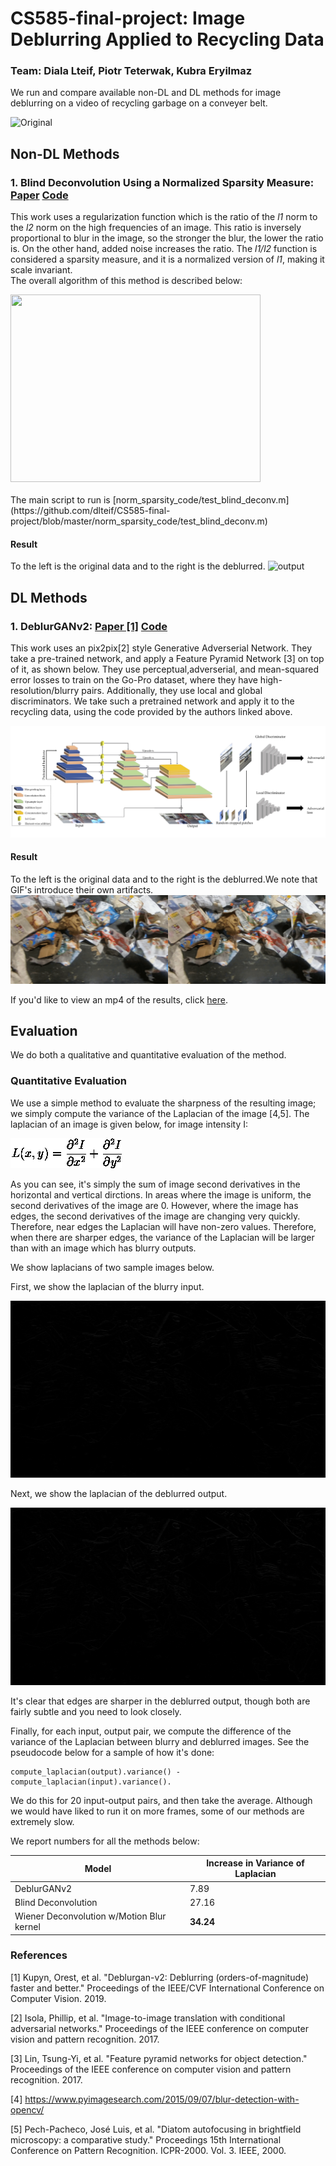 # CS585-final-project: Image Deblurring Applied to Recycling Data
### Team: Diala Lteif, Piotr Teterwak, Kubra Eryilmaz

We run and compare available non-DL and DL methods for image deblurring on a video of recycling garbage on a conveyer belt.

![Original](https://github.com/dlteif/CS585-final-project/blob/master/data/original.gif)

## Non-DL Methods
### 1. Blind Deconvolution Using a Normalized Sparsity Measure: [Paper](https://dilipkay.files.wordpress.com/2019/04/priors_cvpr11.pdf) [Code](https://www.dropbox.com/s/wy0yr9zfix3o9xi/norm_sparsity_code.zip?dl=0)
This work uses a regularization function which is the ratio of the <i>l1</i> norm to the <i>l2</i> norm on the high frequencies of an image.
This ratio is inversely proportional to blur in the image, so the stronger the blur, the lower the ratio is. On the other hand, added noise increases the ratio. The <i>l1/l2</i> function is considered a sparsity measure, and it is a normalized version of <i>l1</i>, making it scale invariant. <br/>
The overall algorithm of this method is described below:
<div style="width:800px; margin:0 auto;">
<img src="https://user-images.githubusercontent.com/57039745/115951501-0d0b2b80-a4af-11eb-9bb5-948ad7a74e93.png" width="400" height="300" />
</div>
<br/>
The main script to run is [norm_sparsity_code/test_blind_deconv.m](https://github.com/dlteif/CS585-final-project/blob/master/norm_sparsity_code/test_blind_deconv.m)

#### Result
To the left is the original data and to the right is the deblurred.
![output](https://github.com/dlteif/CS585-final-project/blob/master/data/ms_blind_deconv.gif)


## DL Methods
### 1. DeblurGANv2: [Paper [1]](https://arxiv.org/abs/1908.03826) [Code](https://github.com/VITA-Group/DeblurGANv2)

This work uses an pix2pix[2] style Generative Adverserial Network. They take a pre-trained network, and apply a Feature Pyramid Network [3] on top of it, as shown below. They use  perceptual,adverserial, and mean-squared error losses to train on the Go-Pro dataset, where they have high-resolution/blurry pairs. Additionally, they use local and global discriminators. We take such a pretrained network and apply it to the recycling data, using the code provided by the authors linked above.  

![](./doc_images/pipeline.jpg)

#### Result
To the left is the original data and to the right is the deblurred.We note that GIF's introduce their own artifacts. 
![output](./deblur_gan/results/recycle_deblur.gif)

If you'd like to view an mp4 of the results, click [here](https://github.com/dlteif/CS585-final-project/blob/master/deblur_gan/results/recycle_deblur.mp4?raw=true). 


## Evaluation

We do both a qualitative and quantitative evaluation of the method. 

### Quantitative Evaluation

We use a simple method to evaluate the sharpness of the resulting image; we simply compute the variance of the Laplacian of the image [4,5]. The laplacian of an image is given below, for image intensity I:

![](./doc_images/eqnlog1.gif)

As you can see, it's simply the sum of image second derivatives in the horizontal and vertical dirctions. In areas where the image is uniform, the second derivatives of the image are 0. However, where the image has edges, the second derivatives of the image are changing very quickly. Therefore, near edges the Laplacian will have non-zero values. Therefore, when there are sharper edges, the variance of the Laplacian will be larger than with an image which has blurry outputs. 

We show laplacians of two sample images below. 

First, we show the laplacian of the blurry input.

<img src="./doc_images/gt_laplacian.png" >

Next, we show the laplacian of the deblurred output.

<img src="./doc_images/db_laplacian.png">

It's clear that edges are sharper in the deblurred output, though both are fairly subtle and you need to look closely.

Finally, for each input, output pair, we compute the difference of the variance of the Laplacian between blurry and deblurred images. See the pseudocode below for a sample of how it's done:

``` 
compute_laplacian(output).variance() - compute_laplacian(input).variance().
```

We do this for 20 input-output pairs, and then take the average. Although we would have liked to run it on more frames, some of our methods are extremely slow. 

We report numbers for all the methods below:

| Model       | Increase in Variance of Laplacian |
| ----------- | ----------- |
| DeblurGANv2      | 7.89       |
| Blind Deconvolution   | 27.16        |
| Wiener Deconvolution w/Motion Blur kernel | **34.24** | 



### References
[1] Kupyn, Orest, et al. "Deblurgan-v2: Deblurring (orders-of-magnitude) faster and better." Proceedings of the IEEE/CVF International Conference on Computer Vision. 2019.

[2] Isola, Phillip, et al. "Image-to-image translation with conditional adversarial networks." Proceedings of the IEEE conference on computer vision and pattern recognition. 2017.

[3] Lin, Tsung-Yi, et al. "Feature pyramid networks for object detection." Proceedings of the IEEE conference on computer vision and pattern recognition. 2017.

[4] https://www.pyimagesearch.com/2015/09/07/blur-detection-with-opencv/

[5] Pech-Pacheco, José Luis, et al. "Diatom autofocusing in brightfield microscopy: a comparative study." Proceedings 15th International Conference on Pattern Recognition. ICPR-2000. Vol. 3. IEEE, 2000.

